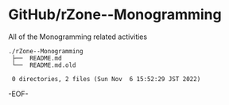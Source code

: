 # GitHub/rZone--Monogramming

All of the Monogramming related activities

    ./rZone--Monogramming
     ├──  README.md
     └──  README.md.old
     
     0 directories, 2 files (Sun Nov  6 15:52:29 JST 2022)


-EOF-
